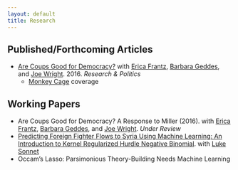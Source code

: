 ```yaml
---
layout: default
title: Research
---
```


## Published/Forthcoming Articles
* <a href="/research/RAP_publication.pdf">Are Coups Good for Democracy?</a> with <a href="http://ericafrantz.com/3001.html">Erica Frantz</a>, <a href="http://www.polisci.ucla.edu/people/barbara-geddes">Barbara Geddes</a>, and <a href="http://sites.psu.edu/wright/">Joe Wright</a>. 2016. *Research & Politics*
  * <a href="https://www.washingtonpost.com/news/monkey-cage/wp/2016/02/22/are-coups-good-for-democracy/?utm_term=.96e04d348083">Monkey Cage</a> coverage

## Working Papers
* Are Coups Good for Democracy? A Response to Miller (2016). with <a href="http://ericafrantz.com/3001.html">Erica Frantz</a>, <a href="http://www.polisci.ucla.edu/people/barbara-geddes">Barbara Geddes</a>, and <a href="http://sites.psu.edu/wright/">Joe Wright</a>. *Under Review*
* <a href="https://www.dropbox.com/s/1ny0cewhyv2o4vb/derpanopoulos_sonnet_ff.pdf?dl=0">Predicting Foreign Fighter Flows to Syria Using Machine Learning: An Introduction to Kernel Regularized Hurdle Negative Binomial</a>. with <a href="http://lukesonnet.github.io/">Luke Sonnet</a>
* Occam’s Lasso: Parsimonious Theory-Building Needs Machine Learning
